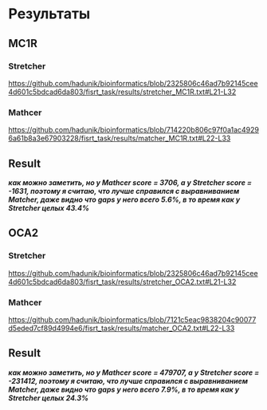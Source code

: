 # Результаты

## MC1R

### Stretcher

https://github.com/hadunik/bioinformatics/blob/2325806c46ad7b92145cee4d601c5bdcad6da803/fisrt_task/results/stretcher_MC1R.txt#L21-L32

### Mathcer

https://github.com/hadunik/bioinformatics/blob/714220b806c97f0a1ac49296a61b8a3e67903228/fisrt_task/results/matcher_MC1R.txt#L22-L33

## Result

***как можно заметить, но у Mathcer score = 3706, а у Stretcher score = -1631, поэтому я считаю, что лучше справился с выравниванием Matcher, даже видно что gaps у него всего 5.6%, в то время как у Stretcher целых 43.4%***

## OCA2

### Stretcher

https://github.com/hadunik/bioinformatics/blob/2325806c46ad7b92145cee4d601c5bdcad6da803/fisrt_task/results/stretcher_OCA2.txt#L21-L32

### Mathcer

https://github.com/hadunik/bioinformatics/blob/7121c5eac9838204c90077d5eded7cf89d4994e6/fisrt_task/results/matcher_OCA2.txt#L22-L33

## Result

***как можно заметить, но у Mathcer score = 479707, а у Stretcher score = -231412, поэтому я считаю, что лучше справился с выравниванием Matcher, даже видно что gaps у него всего 7.9%, в то время как у Stretcher целых 24.3%***
